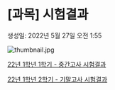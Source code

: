 # [과목] 시험결과

생성일: 2022년 5월 27일 오전 1:55

![thumbnail.jpg](thumbnail%2010.jpg)

[22년 1학년 1학기 - 중간고사 시험결과](22%E1%84%82%E1%85%A7%E1%86%AB%201%E1%84%92%E1%85%A1%E1%86%A8%E1%84%82%E1%85%A7%E1%86%AB%201%E1%84%92%E1%85%A1%E1%86%A8%E1%84%80%E1%85%B5%20-%20%E1%84%8C%E1%85%AE%E1%86%BC%E1%84%80%E1%85%A1%E1%86%AB%E1%84%80%E1%85%A9%E1%84%89%E1%85%A1%20%E1%84%89%E1%85%B5%E1%84%92%E1%85%A5%E1%86%B7%E1%84%80%E1%85%A7%E1%86%AF%E1%84%80%E1%85%AA%2071d79ea847ac4ffc87c65b3743c0e9c9.md)

[22년 1학년 2학기 - 기말고사 시험결과](22%E1%84%82%E1%85%A7%E1%86%AB%201%E1%84%92%E1%85%A1%E1%86%A8%E1%84%82%E1%85%A7%E1%86%AB%202%E1%84%92%E1%85%A1%E1%86%A8%E1%84%80%E1%85%B5%20-%20%E1%84%80%E1%85%B5%E1%84%86%E1%85%A1%E1%86%AF%E1%84%80%E1%85%A9%E1%84%89%E1%85%A1%20%E1%84%89%E1%85%B5%E1%84%92%E1%85%A5%E1%86%B7%E1%84%80%E1%85%A7%E1%86%AF%E1%84%80%E1%85%AA%2063cf5b8cba5d4995a4336c93cb2900f7.md)
